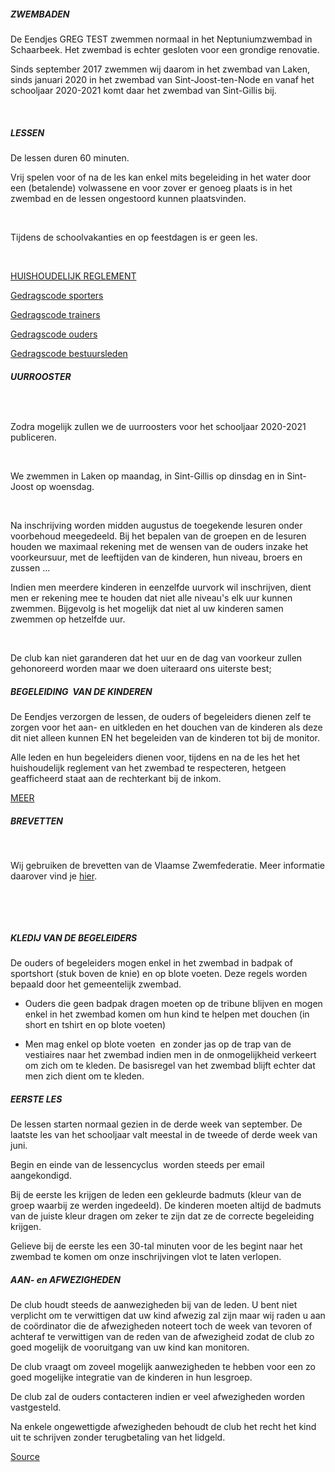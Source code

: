 ##### ZWEMBADEN

De Eendjes GREG TEST zwemmen normaal in het Neptuniumzwembad in Schaarbeek. Het zwembad is echter gesloten voor een grondige renovatie. 

Sinds september 2017 zwemmen wij daarom in het zwembad van Laken, sinds januari 2020 in het zwembad van Sint-Joost-ten-Node en vanaf het schooljaar 2020-2021 komt daar het zwembad van Sint-Gillis bij.

​

##### LESSEN

De lessen duren 60 minuten.

Vrij spelen voor of na de les kan enkel mits begeleiding in het water door een (betalende) volwassene en voor zover er genoeg plaats is in het zwembad en de lessen ongestoord kunnen plaatsvinden.

​

Tijdens de schoolvakanties en op feestdagen is er geen les.

​

[HUISHOUDELIJK REGLEMENT](https://8c47a09f-2768-46a8-9a40-fd50674f4da7.filesusr.com/ugd/bcf3ef_181eb6061cd6453b9808aa6f17606ea9.pdf)

[Gedragscode sporters](https://8c47a09f-2768-46a8-9a40-fd50674f4da7.filesusr.com/ugd/bcf3ef_01f92a5859764178a26bd8b755cb3ee0.pdf)

[Gedragscode trainers](https://8c47a09f-2768-46a8-9a40-fd50674f4da7.filesusr.com/ugd/bcf3ef_cb9515ccc5004e588e1fb906e8a87374.pdf)

[Gedragscode ouders](https://8c47a09f-2768-46a8-9a40-fd50674f4da7.filesusr.com/ugd/bcf3ef_5e43d34514b74527b72e25875edc6924.pdf)

[Gedragscode bestuursleden](https://8c47a09f-2768-46a8-9a40-fd50674f4da7.filesusr.com/ugd/bcf3ef_181eb6061cd6453b9808aa6f17606ea9.pdf)

##### UURROOSTER

##### [​](https://docs.google.com/spreadsheets/d/1IDUFD43Y_wVTXBuCbJw7i5J5shaV6kP6bjlOUGOrHrE/edit?usp=sharing)

Zodra mogelijk zullen we de uurroosters voor het schooljaar 2020-2021 publiceren.

​

We zwemmen in Laken op maandag, in Sint-Gillis op dinsdag en in Sint-Joost op woensdag.

​

Na inschrijving worden midden augustus de toegekende lesuren onder voorbehoud meegedeeld. Bij het bepalen van de groepen en de lesuren houden we maximaal rekening met de wensen van de ouders inzake het voorkeursuur, met de leeftijden van de kinderen, hun niveau, broers en zussen ...

Indien men meerdere kinderen in eenzelfde uurvork wil inschrijven, dient men er rekening mee te houden dat niet alle niveau's elk uur kunnen zwemmen. Bijgevolg is het mogelijk dat niet al uw kinderen samen zwemmen op hetzelfde uur.

​

De club kan niet garanderen dat het uur en de dag van voorkeur zullen gehonoreerd worden maar we doen uiteraard ons uiterste best;

##### BEGELEIDING  VAN DE KINDEREN

De Eendjes verzorgen de lessen, de ouders of begeleiders dienen zelf te zorgen voor het aan- en uitkleden en het douchen van de kinderen als deze dit niet alleen kunnen EN het begeleiden van de kinderen tot bij de monitor.

Alle leden en hun begeleiders dienen voor, tijdens en na de les het het huishoudelijk reglement van het zwembad te respecteren, hetgeen geafficheerd staat aan de rechterkant bij de inkom.

[MEER](https://www.eendjesschaarbeek.be/begeleiding)

##### BREVETTEN

​

Wij gebruiken de brevetten van de Vlaamse Zwemfederatie. Meer informatie daarover vind je [hier](https://www.zwemfed.be/brevetten).

​

​

##### KLEDIJ VAN DE BEGELEIDERS

De ouders of begeleiders mogen enkel in het zwembad in badpak of sportshort (stuk boven de knie) en op blote voeten. Deze regels worden bepaald door het gemeentelijk zwembad.

*   Ouders die geen badpak dragen moeten op de tribune blijven en mogen enkel in het zwembad komen om hun kind te helpen met douchen (in short en tshirt en op blote voeten)
    
*   Men mag enkel op blote voeten  en zonder jas op de trap van de vestiaires naar het zwembad indien men in de onmogelijkheid verkeert om zich om te kleden. De basisregel van het zwembad blijft echter dat men zich dient om te kleden.
    

##### EERSTE LES

De lessen starten normaal gezien in de derde week van september. De laatste les van het schooljaar valt meestal in de tweede of derde week van juni.

Begin en einde van de lessencyclus  worden steeds per email aangekondigd.

Bij de eerste les krijgen de leden een gekleurde badmuts (kleur van de groep waarbij ze werden ingedeeld). De kinderen moeten altijd de badmuts van de juiste kleur dragen om zeker te zijn dat ze de correcte begeleiding krijgen.

Gelieve bij de eerste les een 30-tal minuten voor de les begint naar het zwembad te komen om onze inschrijvingen vlot te laten verlopen.

##### AAN- en AFWEZIGHEDEN​

De club houdt steeds de aanwezigheden bij van de leden. U bent niet verplicht om te verwittigen dat uw kind afwezig zal zijn maar wij raden u aan de coördinator die de afwezigheden noteert toch de week van tevoren of achteraf te verwittigen van de reden van de afwezigheid zodat de club zo goed mogelijk de vooruitgang van uw kind kan monitoren.

De club vraagt om zoveel mogelijk aanwezigheden te hebben voor een zo goed mogelijke integratie van de kinderen in hun lesgroep.

De club zal de ouders contacteren indien er veel afwezigheden worden vastgesteld.

Na enkele ongewettigde afwezigheden behoudt de club het recht het kind uit te schrijven zonder terugbetaling van het lidgeld.

[Source](https://www.eendjesschaarbeek.be/practice_areas)
